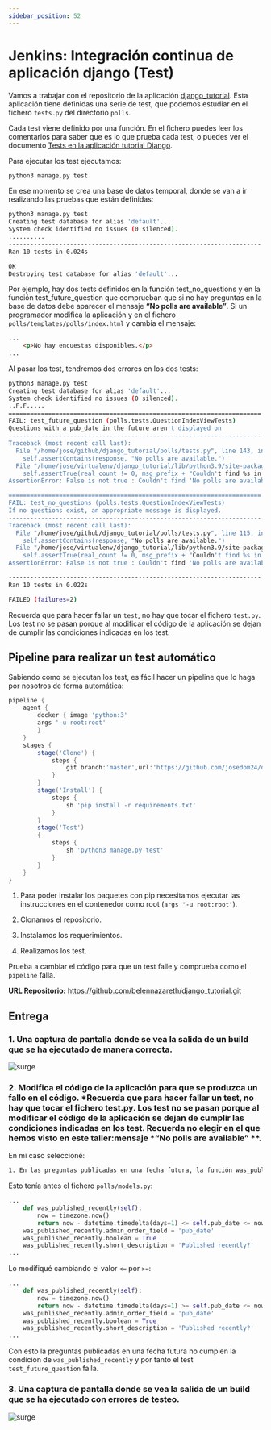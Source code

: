 ```yaml
---
sidebar_position: 52
---
```


# Jenkins: Integración continua de aplicación django (Test)

Vamos a trabajar con el repositorio de la aplicación [django_tutorial](https://github.com/josedom24/django_tutorial). Esta aplicación tiene definidas una serie de test, que podemos estudiar en el fichero `tests.py` del directorio `polls`.

Cada test viene definido por una función. En el fichero puedes leer los comentarios para saber que es lo que prueba cada test, o puedes ver el documento [Tests en la aplicación tutorial Django](https://fp.josedomingo.org/iaw2223/7_ic/test_tutorial_django.html).

Para ejecutar los test ejecutamos:

```bash
python3 manage.py test
```

En ese momento se crea una base de datos temporal, donde se van a ir realizando las pruebas que están definidas:

```bash
python3 manage.py test
Creating test database for alias 'default'...
System check identified no issues (0 silenced).
..........
----------------------------------------------------------------------
Ran 10 tests in 0.024s

OK
Destroying test database for alias 'default'...
```

Por ejemplo, hay dos tests definidos en la función test_no_questions y en la función test_future_question que comprueban que si no hay preguntas en la base de datos debe aparecer el mensaje **“No polls are available”**. Si un programador modifica la aplicación y en el fichero `polls/templates/polls/index.html` y cambia el mensaje:

```html
...
    <p>No hay encuestas disponibles.</p>
...
```

Al pasar los test, tendremos dos errores en los dos tests:

```bash
python3 manage.py test
Creating test database for alias 'default'...
System check identified no issues (0 silenced).
..F.F.....
======================================================================
FAIL: test_future_question (polls.tests.QuestionIndexViewTests)
Questions with a pub_date in the future aren't displayed on
----------------------------------------------------------------------
Traceback (most recent call last):
  File "/home/jose/github/django_tutorial/polls/tests.py", line 143, in test_future_question
    self.assertContains(response, "No polls are available.")
  File "/home/jose/virtualenv/django_tutorial/lib/python3.9/site-packages/django/test/testcases.py", line 471, in assertContains
    self.assertTrue(real_count != 0, msg_prefix + "Couldn't find %s in response" % text_repr)
AssertionError: False is not true : Couldn't find 'No polls are available.' in response

======================================================================
FAIL: test_no_questions (polls.tests.QuestionIndexViewTests)
If no questions exist, an appropriate message is displayed.
----------------------------------------------------------------------
Traceback (most recent call last):
  File "/home/jose/github/django_tutorial/polls/tests.py", line 115, in test_no_questions
    self.assertContains(response, "No polls are available.")
  File "/home/jose/virtualenv/django_tutorial/lib/python3.9/site-packages/django/test/testcases.py", line 471, in assertContains
    self.assertTrue(real_count != 0, msg_prefix + "Couldn't find %s in response" % text_repr)
AssertionError: False is not true : Couldn't find 'No polls are available.' in response

----------------------------------------------------------------------
Ran 10 tests in 0.022s

FAILED (failures=2)
```

Recuerda que para hacer fallar un `test`, no hay que tocar el fichero `test.py`. Los test no se pasan porque al modificar el código de la aplicación se dejan de cumplir las condiciones indicadas en los test.

## Pipeline para realizar un test automático

Sabiendo como se ejecutan los test, es fácil hacer un pipeline que lo haga por nosotros de forma automática:

```groovy
pipeline {
    agent {
        docker { image 'python:3'
        args '-u root:root'
        }
    }
    stages {
        stage('Clone') {
            steps {
                git branch:'master',url:'https://github.com/josedom24/django_tutorial.git'
            }
        }
        stage('Install') {
            steps {
                sh 'pip install -r requirements.txt'
            }
        }
        stage('Test')
        {
            steps {
                sh 'python3 manage.py test'
            }
        }
    }
}
```

1. Para poder instalar los paquetes con pip necesitamos ejecutar las instrucciones en el contenedor como root (`args '-u root:root'`).

2. Clonamos el repositorio.
3. Instalamos los requerimientos.
4. Realizamos los test.

Prueba a cambiar el código para que un test falle y comprueba como el `pipeline` falla.

**URL Repositorio:** https://github.com/belennazareth/django_tutorial.git

## Entrega

### 1. Una captura de pantalla donde se vea la salida de un build que se ha ejecutado de manera correcta.

![surge](/img/IAW/taller3IAW7.png)

### 2. Modifica el código de la aplicación para que se produzca un fallo en el código. *Recuerda que para hacer fallar un test, no hay que tocar el fichero test.py. Los test no se pasan porque al modificar el código de la aplicación se dejan de cumplir las condiciones indicadas en los test. Recuerda no elegir en el que hemos visto en este taller:mensaje *“No polls are available” **.

En mi caso seleccioné:

```txt
1. En las preguntas publicadas en una fecha futura, la función was_published_recently() debe devolver False
```

Esto tenía antes el fichero `polls/models.py`:

```py
...
    def was_published_recently(self):
        now = timezone.now()
        return now - datetime.timedelta(days=1) <= self.pub_date <= now
    was_published_recently.admin_order_field = 'pub_date'
    was_published_recently.boolean = True
    was_published_recently.short_description = 'Published recently?'
...
```

Lo modifiqué cambiando el valor `<=` por `>=`:

```py
...
    def was_published_recently(self):
        now = timezone.now()
        return now - datetime.timedelta(days=1) >= self.pub_date <= now
    was_published_recently.admin_order_field = 'pub_date'
    was_published_recently.boolean = True
    was_published_recently.short_description = 'Published recently?'
...
```

Con esto la preguntas publicadas en una fecha futura no cumplen la condición de `was_published_recently` y por tanto el test `test_future_question` falla.

### 3. Una captura de pantalla donde se vea la salida de un build que se ha ejecutado con errores de testeo.

![surge](/img/IAW/taller3IAW7-2.png)